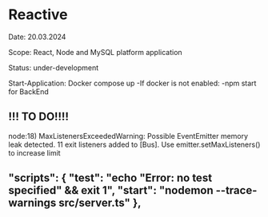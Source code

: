 # Reactive
Date: 20.03.2024

Scope: React, Node and MySQL platform application

Status: under-development

Start-Application: Docker compose up
                  -If docker is not enabled:
                        -npm start for BackEnd

!!! TO DO!!!!
----------------------------------------------------
node:18) MaxListenersExceededWarning: Possible EventEmitter memory leak detected. 11 exit listeners added to [Bus]. Use emitter.setMaxListeners() to increase limit

"scripts": {
    "test": "echo \"Error: no test specified\" && exit 1",
    "start": "nodemon --trace-warnings src/server.ts"
},
-----------------------------------------------------